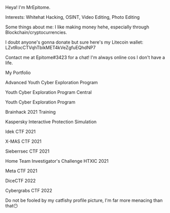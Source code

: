Heya! I'm MrEpitome.

Interests: Whitehat Hacking, OSINT, Video Editing, Photo Editing

Some things about me: I like making money hehe, especially through Blockchain/cryptocurrencies.

I doubt anyone's gonna donate but sure here's my Litecoin wallet: LZvtRocCTVqhTbikMET4kVeZgfuEQhdNP7

Contact me at Epitome#3423 for a chat! I'm always online cos I don't have a life.


My Portfolio

Advanced Youth Cyber Exploration Program

Youth Cyber Exploration Program Central

Youth Cyber Exploration Program

Brainhack 2021 Training

Kaspersky Interactive Protection Simulation

Idek CTF 2021

X-MAS CTF 2021

Sieberrsec CTF 2021

Home Team Investigator's Challenge HTXIC 2021

Meta CTF 2021

DiceCTF 2022

Cybergrabs CTF 2022

Do not be fooled by my catfishy profile picture, I'm far more menacing than that😶
